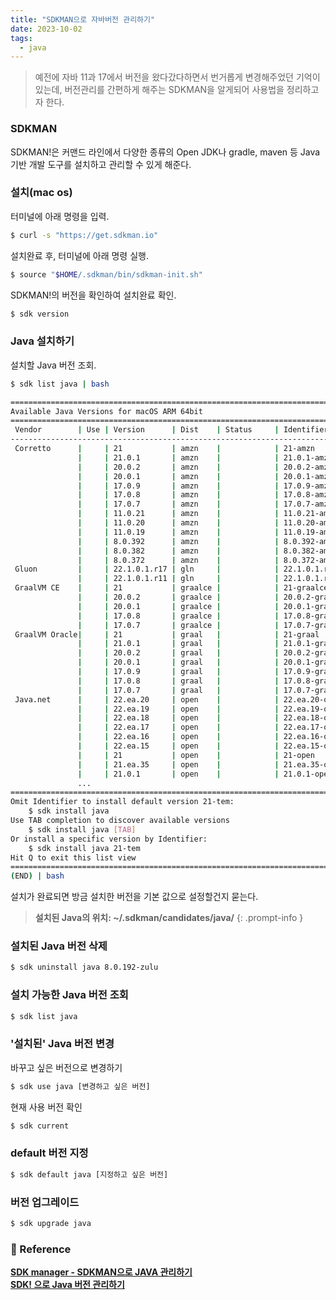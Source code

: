 ```yaml
---
title: "SDKMAN으로 자바버전 관리하기"
date: 2023-10-02
tags:
  - java
---
```


> 예전에 자바 11과 17에서 버전을 왔다갔다하면서 번거롭게 변경해주었던 기억이 있는데, 버전관리를 간편하게 해주는 SDKMAN을 알게되어 사용법을 정리하고자 한다.

### SDKMAN
SDKMAN!은 커맨드 라인에서 다양한 종류의 Open JDK나 gradle, maven 등 Java 기반 개발 도구를 설치하고 관리할 수 있게 해준다.


### 설치(mac os)
터미널에 아래 명령을 입력.   
``` bash
$ curl -s "https://get.sdkman.io"
```    

설치완료 후, 터미널에 아래 명령 실행.    
``` bash
$ source "$HOME/.sdkman/bin/sdkman-init.sh"
``` 

SDKMAN!의 버전을 확인하여 설치완료 확인.    
``` bash
$ sdk version
```

### Java 설치하기

설치할 Java 버전 조회.    

``` bash
$ sdk list java | bash    

================================================================================
Available Java Versions for macOS ARM 64bit
================================================================================
 Vendor        | Use | Version      | Dist    | Status     | Identifier
--------------------------------------------------------------------------------
 Corretto      |     | 21           | amzn    |            | 21-amzn
               |     | 21.0.1       | amzn    |            | 21.0.1-amzn
               |     | 20.0.2       | amzn    |            | 20.0.2-amzn
               |     | 20.0.1       | amzn    |            | 20.0.1-amzn
               |     | 17.0.9       | amzn    |            | 17.0.9-amzn
               |     | 17.0.8       | amzn    |            | 17.0.8-amzn
               |     | 17.0.7       | amzn    |            | 17.0.7-amzn
               |     | 11.0.21      | amzn    |            | 11.0.21-amzn
               |     | 11.0.20      | amzn    |            | 11.0.20-amzn
               |     | 11.0.19      | amzn    |            | 11.0.19-amzn
               |     | 8.0.392      | amzn    |            | 8.0.392-amzn
               |     | 8.0.382      | amzn    |            | 8.0.382-amzn
               |     | 8.0.372      | amzn    |            | 8.0.372-amzn
 Gluon         |     | 22.1.0.1.r17 | gln     |            | 22.1.0.1.r17-gln
               |     | 22.1.0.1.r11 | gln     |            | 22.1.0.1.r11-gln
 GraalVM CE    |     | 21           | graalce |            | 21-graalce
               |     | 20.0.2       | graalce |            | 20.0.2-graalce
               |     | 20.0.1       | graalce |            | 20.0.1-graalce
               |     | 17.0.8       | graalce |            | 17.0.8-graalce
               |     | 17.0.7       | graalce |            | 17.0.7-graalce
 GraalVM Oracle|     | 21           | graal   |            | 21-graal
               |     | 21.0.1       | graal   |            | 21.0.1-graal
               |     | 20.0.2       | graal   |            | 20.0.2-graal
               |     | 20.0.1       | graal   |            | 20.0.1-graal
               |     | 17.0.9       | graal   |            | 17.0.9-graal
               |     | 17.0.8       | graal   |            | 17.0.8-graal
               |     | 17.0.7       | graal   |            | 17.0.7-graal
 Java.net      |     | 22.ea.20     | open    |            | 22.ea.20-open
               |     | 22.ea.19     | open    |            | 22.ea.19-open
               |     | 22.ea.18     | open    |            | 22.ea.18-open
               |     | 22.ea.17     | open    |            | 22.ea.17-open
               |     | 22.ea.16     | open    |            | 22.ea.16-open
               |     | 22.ea.15     | open    |            | 22.ea.15-open
               |     | 21           | open    |            | 21-open
               |     | 21.ea.35     | open    |            | 21.ea.35-open
               |     | 21.0.1       | open    |            | 21.0.1-open
               ...
================================================================================
Omit Identifier to install default version 21-tem:
    $ sdk install java
Use TAB completion to discover available versions
    $ sdk install java [TAB]
Or install a specific version by Identifier:
    $ sdk install java 21-tem
Hit Q to exit this list view
================================================================================
(END) | bash
```
설치가 완료되면 방금 설치한 버전을 기본 값으로 설정할건지 묻는다.

> **설치된 Java의 위치: ~/.sdkman/candidates/java/**
{: .prompt-info }

### 설치된 Java 버전 삭제

``` bash
$ sdk uninstall java 8.0.192-zulu
``` 

### 설치 가능한 Java 버전 조회

``` bash
$ sdk list java
``` 

### '설치된' Java 버전 변경

바꾸고 싶은 버전으로 변경하기    
``` bash
$ sdk use java [변경하고 싶은 버전]
``` 
현재 사용 버전 확인      
``` bash
$ sdk current
``` 

### default 버전 지정

``` bash
$ sdk default java [지정하고 싶은 버전]
``` 

### 버전 업그레이드

``` bash
$ sdk upgrade java 
``` 

### 🔗 Reference 
**[SDK manager - SDKMAN으로 JAVA 관리하기](https://steady-hello.tistory.com/134)**    
**[SDK! 으로 Java 버전 관리하기](https://phoby.github.io/sdkman/)**  